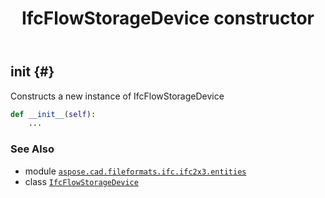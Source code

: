 ﻿---
title: IfcFlowStorageDevice constructor
second_title: Aspose.CAD for Python via .NET API References
description: 
type: docs
weight: 10
url: /python-net/aspose.cad.fileformats.ifc.ifc2x3.entities/ifcflowstoragedevice/__init__/
is_root: false
---

## __init__ {#}

Constructs a new instance of IfcFlowStorageDevice



```python
def __init__(self):
    ...
```





### See Also
* module [`aspose.cad.fileformats.ifc.ifc2x3.entities`](../../)
* class [`IfcFlowStorageDevice`](/cad/python-net/aspose.cad.fileformats.ifc.ifc2x3.entities/ifcflowstoragedevice)
